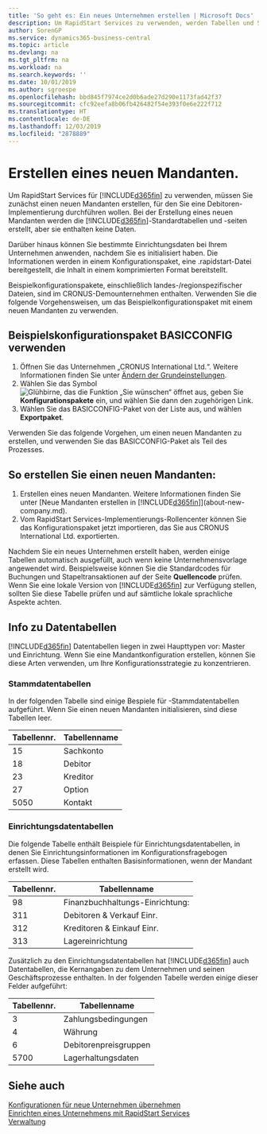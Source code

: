 ```yaml
---
title: 'So geht es: Ein neues Unternehmen erstellen | Microsoft Docs'
description: Um RapidStart Services zu verwenden, werden Tabellen und Seiten erstellt, aber sie enthalten keine Daten.
author: SorenGP
ms.service: dynamics365-business-central
ms.topic: article
ms.devlang: na
ms.tgt_pltfrm: na
ms.workload: na
ms.search.keywords: ''
ms.date: 10/01/2019
ms.author: sgroespe
ms.openlocfilehash: bbd845f7974ce2d0b6ade27d290e1173fad42f37
ms.sourcegitcommit: cfc92eefa8b06fb426482f54e393f0e6e222f712
ms.translationtype: HT
ms.contentlocale: de-DE
ms.lasthandoff: 12/03/2019
ms.locfileid: "2878889"
---
```

# <a name="create-a-new-company"></a>Erstellen eines neuen Mandanten.
Um RapidStart Services für [!INCLUDE[d365fin](includes/d365fin_md.md)] zu verwenden, müssen Sie zunächst einen neuen Mandanten erstellen, für den Sie eine Debitoren-Implementierung durchführen wollen. Bei der Erstellung eines neuen Mandanten werden die [!INCLUDE[d365fin](includes/d365fin_md.md)]-Standardtabellen und -seiten erstellt, aber sie enthalten keine Daten.

Darüber hinaus können Sie bestimmte Einrichtungsdaten bei Ihrem Unternehmen anwenden, nachdem Sie es initialisiert haben. Die Informationen werden in einem Konfigurationspaket, eine .rapidstart-Datei bereitgestellt, die Inhalt in einem komprimierten Format bereitstellt.  

Beispielkonfigurationspakete, einschließlich landes-/regionspezifischer Dateien, sind im CRONUS-Demounternehmen enthalten. Verwenden Sie die folgende Vorgehensweisen, um das Beispielkonfigurationspaket mit einem neuen Mandanten zu verwenden.  

## <a name="to-use-the-sample-basicconfig-configuration-package"></a>Beispielskonfigurationspaket BASICCONFIG verwenden  
1. Öffnen Sie das Unternehmen „CRONUS International Ltd.“. Weitere Informationen finden Sie unter [Ändern der Grundeinstellungen](ui-change-basic-settings.md).
2. Wählen Sie das Symbol ![Glühbirne, das die Funktion „Sie wünschen“ öffnet](media/ui-search/search_small.png "Was möchten Sie tun?") aus, geben Sie **Konfigurationspakete** ein, und wählen Sie dann den zugehörigen Link.  
3. Wählen Sie das BASICCONFIG-Paket von der Liste aus, und wählen **Exportpaket**.  

Verwenden Sie das folgende Vorgehen, um einen neuen Mandanten zu erstellen, und verwenden Sie das BASICCONFIG-Paket als Teil des Prozesses.  

## <a name="to-create-a-new-company"></a>So erstellen Sie einen neuen Mandanten:  
1. Erstellen eines neuen Mandanten. Weitere Informationen finden Sie unter [Neue Mandanten erstellen in [!INCLUDE[d365fin](includes/d365fin_md.md)]](about-new-company.md).
2. Vom RapidStart Services-Implementierungs-Rollencenter können Sie das Konfigurationspaket jetzt importieren, das Sie aus CRONUS International Ltd. exportierten.

Nachdem Sie ein neues Unternehmen erstellt haben, werden einige Tabellen automatisch ausgefüllt, auch wenn keine Unternehmensvorlage angewendet wird. Beispielsweise können Sie die Standardcodes für Buchungen und Stapeltransaktionen auf der Seite **Quellencode** prüfen. Wenn Sie eine lokale Version von [!INCLUDE[d365fin](includes/d365fin_md.md)] zur Verfügung stellen, sollten Sie diese Tabelle prüfen und auf sämtliche lokale sprachliche Aspekte achten.

## <a name="about-data-tables"></a>Info zu Datentabellen
[!INCLUDE[d365fin](includes/d365fin_md.md)]  Datentabellen liegen in zwei Haupttypen vor: Master und Einrichtung. Wenn Sie eine Mandantkonfiguration erstellen, können Sie diese Arten verwenden, um Ihre Konfigurationsstrategie zu konzentrieren.  

### <a name="master-data-tables"></a>Stammdatentabellen  
In der folgenden Tabelle sind einige Bespiele für -Stammdatentabellen aufgeführt. Wenn Sie einen neuen Mandanten initialisieren, sind diese Tabellen leer.  

|Tabellennr.|Tabellenname|  
|-------------------|--------------------|  
|15|Sachkonto|  
|18|Debitor|  
|23|Kreditor|  
|27|Option|  
|5050|Kontakt|  

### <a name="setup-data-tables"></a>Einrichtungsdatentabellen  
Die folgende Tabelle enthält Beispiele für Einrichtungsdatentabellen, in denen Sie Einrichtungsinformationen im Konfigurationsfragebogen erfassen. Diese Tabellen enthalten Basisinformationen, wenn der Mandant erstellt wird.  

|Tabellennr.|Tabellenname|  
|-------------------|--------------------|  
|98|Finanzbuchhaltungs-Einrichtung:|  
|311|Debitoren & Verkauf Einr.|  
|312|Kreditoren & Einkauf Einr.|  
|313|Lagereinrichtung|  

Zusätzlich zu den Einrichtungsdatentabellen hat [!INCLUDE[d365fin](includes/d365fin_md.md)] auch Datentabellen, die Kernangaben zu dem Unternehmen und seinen Geschäftsprozesse enthalten. In der folgenden Tabelle werden einige dieser Felder aufgeführt:  

|Tabellennr.|Tabellenname|  
|-------------------|--------------------|  
|3|Zahlungsbedingungen|  
|4|Währung|  
|6|Debitorenpreisgruppen|  
|5700|Lagerhaltungsdaten|

  

## <a name="see-also"></a>Siehe auch  
[Konfigurationen für neue Unternehmen übernehmen](admin-apply-configuration-to-new-companies.md)  
[Einrichten eines Unternehmens mit RapidStart Services](admin-set-up-a-company-with-rapidstart.md)  
[Verwaltung](admin-setup-and-administration.md)
